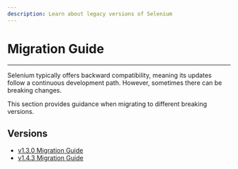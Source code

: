 ```yaml
---
description: Learn about legacy versions of Selenium
---
```


# Migration Guide

***

Selenium typically offers backward compatibility, meaning its updates follow a continuous development path. However, sometimes there can be breaking changes.

This section provides guidance when migrating to different breaking versions.

## Versions

* [v1.3.0 Migration Guide](v1.3.0-migration-guide.md)
* [v1.4.3 Migration Guide](v1.4.3-migration-guide.md)

